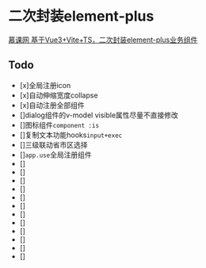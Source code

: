 # 二次封装element-plus
[慕课网 基于Vue3+Vite+TS，二次封装element-plus业务组件](https://coding.imooc.com/class/551.html)

## Todo
- [x]全局注册icon
- [x]自动伸缩宽度collapse
- [x]自动注册全部组件
- []dialog组件的v-model visible属性尽量不直接修改
- []图标组件`component :is`
- []复制文本功能hooks`input+exec`
- []三级联动省市区选择 
- []`app.use`全局注册组件
- []
- []
- []
- []
- []
- []
- []
- []
- []
- []
- []
- []
